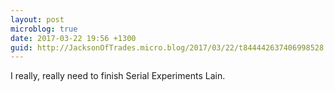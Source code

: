 ```yaml
---
layout: post
microblog: true
date: 2017-03-22 19:56 +1300
guid: http://JacksonOfTrades.micro.blog/2017/03/22/t844442637406998528.html
---
```

I really, really need to finish Serial Experiments Lain.
